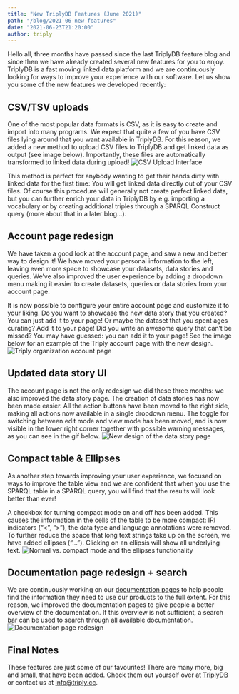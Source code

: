 ```yaml
---
title: "New TriplyDB Features (June 2021)"
path: "/blog/2021-06-new-features"
date: "2021-06-23T21:20:00"
author: triply
---
```


Hello all, three months have passed since the last TriplyDB feature blog and since then we have already created several new features for you to enjoy. TriplyDB is a fast moving linked data platform and we are continuously looking for ways to improve your experience with our software. Let us show you some of the new features we developed recently:

## CSV/TSV uploads
One of the most popular data formats is CSV, as it is easy to create and import into many programs. We expect that quite a few of you have CSV files lying around that you want available in TriplyDB. For this reason, we added a new method to upload CSV files to TriplyDB and get linked data as output (see image below). Importantly, these files are automatically transformed to linked data during upload!
![CSV Upload Interface](csv-tsv-upload.png)

This method is perfect for anybody wanting to get their hands dirty with linked data for the first time: You will get linked data directly out of your CSV files. Of course this procedure will generally not create perfect linked data, but you can further enrich your data in TriplyDB by e.g. importing a vocabulary or by creating additional triples through a SPARQL Construct query (more about that in a later blog...).

## Account page redesign
We have taken a good look at the account page, and saw a new and better way to design it! We have moved your personal information to the left, leaving even more space to showcase your datasets, data stories and queries. We’ve also improved the user experience by adding a dropdown menu making it easier to create datasets, queries or data stories from your account page.

It is now possible to configure your entire account page and customize it to your liking. Do you want to showcase the new data story that you created? You can just add it to your page! Or maybe the dataset that you spent ages curating? Add it to your page! Did you write an awesome query that can’t be missed? You may have guessed: you can add it to your page! See the image below for an example of the Triply account page with the new design.
![Triply organization account page](account-page.png)

## Updated data story UI
The account page is not the only redesign we did these three months: we also improved the data story page. The creation of data stories has now been made easier. All the action buttons have been moved to the right side, making all actions now available in a single dropdown menu. The toggle for switching between edit mode and view mode has been moved, and is now visible in the lower right corner together with possible warning messages, as you can see in the gif below.
![New design of the data story page](data-story-page-design.gif)

## Compact table & Ellipses
As another step towards improving your user experience, we focused on ways to improve the table view and we are confident that when you use the SPARQL table in a SPARQL query, you will find that the results will look better than ever!

A checkbox for turning compact mode on and off has been added. This causes the information in the cells of the table to be more compact: IRI indicators (“<”, “>”), the data type and language annotations were removed. To further reduce the space that long text strings take up on the screen, we have added ellipses (“...”). Clicking on an ellipsis will show all underlying text.
![Normal vs. compact mode and the ellipses functionality](compact-mode.gif)

## Documentation page redesign + search
We are continuously working on our [documentation pages][] to help people find the information they need to use our products to the full extent. For this reason, we improved the documentation pages to give people a better overview of the documentation. If this overview is not sufficient, a search bar can be used to search through all available documentation.
![Documentation page redesign](documentation-page-redesign.png)

## Final Notes
These features are just some of our favourites! There are many more, big and small, that have been added. Check them out yourself over at [TriplyDB][] or contact us at [info@triply.cc][].


[documentation pages]: https://triply.cc/docs
[TriplyDB]: https://triplydb.com
[info@triply.cc]: mailto:info@triply.cc

